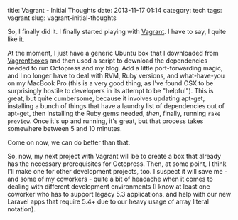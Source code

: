 title: Vagrant - Initial Thoughts
date: 2013-11-17 01:14
category: tech
tags: vagrant
slug: vagrant-initial-thoughts

So, I finally did it. I finally started playing with [Vagrant](http://www.vagrantup.com/). I have to say, I quite like it.

At the moment, I just have a generic Ubuntu box that I downloaded from [Vagrentboxes](http://www.vagrantbox.es/) and then used a script to download the dependencies needed to run Octopress and my blog. Add a little port-forwarding magic, and I no longer have to deal with RVM, Ruby versions, and what-have-you on my MacBook Pro (this is a very good thing, as I've found OSX to be surprisingly hostile to developers in its attempt to be "helpful"). This is great, but quite cumbersome, because it involves updating apt-get, installing a bunch of things that have a laundry list of dependencies out of apt-get, then installing the Ruby gems needed, *then*, finally, running `rake preview`. Once it's up and running, it's great, but that process takes somewhere between 5 and 10 minutes.

Come on now, we can do better than that.

So, now, my next project with Vagrant will be to create a box that already has the necessary prerequisites for Octopress. Then, at some point, I think I'll make one for other development projects, too. I suspect it will save me - and some of my coworkers - quite a bit of headache when it comes to dealing with different development environments (I know at least one coworker who has to support legacy 5.3 applications, and help with our new Laravel apps that require 5.4+ due to our heavy usage of array literal notation).